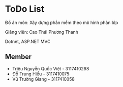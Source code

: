 # ToDo List

Đồ án môn: Xây dựng phần mềm theo mô hình phân lớp

Giảng viên: Cao Thái Phương Thanh

Dotnet, ASP.NET MVC

## Member

- Triệu Nguyễn Quốc Việt - 3117410298
- Đỗ Trung Hiếu - 3117410075
- Vũ Trường Giang - 3117410058
